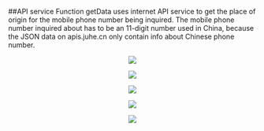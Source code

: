 ##API service
Function getData uses internet API service to get the place of origin for the mobile phone number being inquired. The mobile phone number inquired about has to be an 11-digit number used in China, because the JSON data on apis.juhe.cn only contain info about Chinese phone number.
<p align="center">
  <img src="app/src/assets/github/API service.PNG"/>
</p>

<p align="center">
  <img src="app/src/assets/github/app screen shot.png"/>
</p>


<p align="center">
  <img src="app/src/assets/github/phone number district checking.png"/>
</p>

<p align="center">
  <img src="app/src/assets/github/phone number district checking01.png"/>
</p>

<p align="center">
  <img src="app/src/assets/github/phone number district checking02.png"/>
</p>




